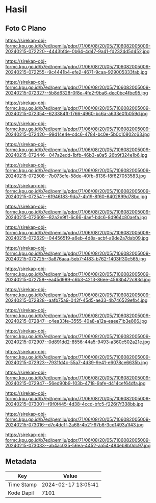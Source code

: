 # Hasil

## Foto C Plano

https://sirekap-obj-formc.kpu.go.id/b7ed/pemilu/pdpr/71/06/08/20/05/7106082005009-20240215-072220--4443bf4e-0b64-4d47-9a41-fd2324d5d452.jpg

https://sirekap-obj-formc.kpu.go.id/b7ed/pemilu/pdpr/71/06/08/20/05/7106082005009-20240215-072255--9c4441b4-efe2-4671-9caa-929005333fab.jpg

https://sirekap-obj-formc.kpu.go.id/b7ed/pemilu/pdpr/71/06/08/20/05/7106082005009-20240215-072327--5b8d6328-0f8e-4fe2-9ba6-dec0bc4fbe95.jpg

https://sirekap-obj-formc.kpu.go.id/b7ed/pemilu/pdpr/71/06/08/20/05/7106082005009-20240215-072354--623384ff-1766-4960-bc6a-a633e0fb059d.jpg

https://sirekap-obj-formc.kpu.go.id/b7ed/pemilu/pdpr/71/06/08/20/05/7106082005009-20240215-072420--99d14e4e-cdc6-4784-bc0e-5b0c10802c63.jpg

https://sirekap-obj-formc.kpu.go.id/b7ed/pemilu/pdpr/71/06/08/20/05/7106082005009-20240215-072446--047a2edd-1bfb-46b3-a0a5-26b9f324e1b6.jpg

https://sirekap-obj-formc.kpu.go.id/b7ed/pemilu/pdpr/71/06/08/20/05/7106082005009-20240215-072508--7b073cfe-58de-40fb-8136-f8f627053583.jpg

https://sirekap-obj-formc.kpu.go.id/b7ed/pemilu/pdpr/71/06/08/20/05/7106082005009-20240215-072541--6f946f83-9da7-4b19-8f60-6402899d78bc.jpg

https://sirekap-obj-formc.kpu.go.id/b7ed/pemilu/pdpr/71/06/08/20/05/7106082005009-20240215-072609--82a2e9f1-6c66-4aef-bdc6-8d964c80aefa.jpg

https://sirekap-obj-formc.kpu.go.id/b7ed/pemilu/pdpr/71/06/08/20/05/7106082005009-20240215-072629--04456519-a6eb-4d8a-acbf-a9de2a7dab09.jpg

https://sirekap-obj-formc.kpu.go.id/b7ed/pemilu/pdpr/71/06/08/20/05/7106082005009-20240215-072725--3a876aaa-5eb7-4f83-b762-1403ff30c565.jpg

https://sirekap-obj-formc.kpu.go.id/b7ed/pemilu/pdpr/71/06/08/20/05/7106082005009-20240215-072758--ea45d989-c6b3-4213-86ee-4563b472c83d.jpg

https://sirekap-obj-formc.kpu.go.id/b7ed/pemilu/pdpr/71/06/08/20/05/7106082005009-20240215-072828--aafb75a9-042f-45d5-ae33-4b746529efb4.jpg

https://sirekap-obj-formc.kpu.go.id/b7ed/pemilu/pdpr/71/06/08/20/05/7106082005009-20240215-072847--c4ea33fe-3555-40a8-a12a-eaee71b3e866.jpg

https://sirekap-obj-formc.kpu.go.id/b7ed/pemilu/pdpr/71/06/08/20/05/7106082005009-20240215-072907--0d891dd2-8556-44a5-9493-a360c502a21e.jpg

https://sirekap-obj-formc.kpu.go.id/b7ed/pemilu/pdpr/71/06/08/20/05/7106082005009-20240215-072923--7931fd4c-55a7-4d39-9e41-e6078ce6635b.jpg

https://sirekap-obj-formc.kpu.go.id/b7ed/pemilu/pdpr/71/06/08/20/05/7106082005009-20240215-072947--56ed90b9-103b-4718-9afe-d414cef64dfa.jpg

https://sirekap-obj-formc.kpu.go.id/b7ed/pemilu/pdpr/71/06/08/20/05/7106082005009-20240215-073001--f9f0f445-4d38-4ccd-bfc5-f226f7f338bb.jpg

https://sirekap-obj-formc.kpu.go.id/b7ed/pemilu/pdpr/71/06/08/20/05/7106082005009-20240215-073016--d7c4dc1f-2a68-4b21-97b6-3cd1493a1f43.jpg

https://sirekap-obj-formc.kpu.go.id/b7ed/pemilu/pdpr/71/06/08/20/05/7106082005009-20240215-073033--ab4ac035-56ea-4452-aa54-484eb8b0dc97.jpg


## Metadata

| Key        | Value               |
| ---------- | ------------------- |
| Time Stamp | 2024-02-17 13:05:41 |
| Kode Dapil | 7101                |



